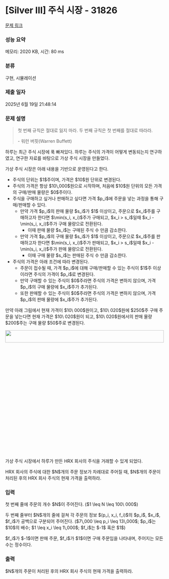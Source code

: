 # [Silver III] 주식 시장 - 31826 

[문제 링크](https://www.acmicpc.net/problem/31826) 

### 성능 요약

메모리: 2020 KB, 시간: 80 ms

### 분류

구현, 시뮬레이션

### 제출 일자

2025년 6월 19일 21:48:14

### 문제 설명

<blockquote>
<p>첫 번째 규칙은 절대로 잃지 마라. 두 번째 규칙은 첫 번째를 절대로 따라라.</p>

<p>- 워런 버핏(Warren Buffett)</p>
</blockquote>

<p>하루는 최근 주식 시장에 푹 빠져있다. 하루는 주식의 가격이 어떻게 변동되는지 연구하였고, 연구한 자료를 바탕으로 가상 주식 시장을 만들었다.</p>

<p>가상 주식 시장은 아래 내용을 기반으로 운영된다고 한다.</p>

<ul>
	<li>주식의 단위는 $1$주이며, 가격은 $10$원 단위로 변경된다.</li>
	<li>주식의 가격은 항상 $10\,000$원으로 시작하며, 처음에 $10$원 단위의 모든 가격의 구매/판매 물량은 $0$주이다.</li>
	<li>주식을 구매하고 싶거나 판매하고 싶다면 가격 $p_i$에 주문을 넣는 과정을 통해 구매/판매할 수 있다.
	<ul>
		<li>만약 가격 $p_i$의 판매 물량 $s_i$가 $1$ 이상이고, 주문으로 $x_i$주를 구매하고자 한다면 $\min(s_i, x_i)$주가 구매되고, $x_i > s_i$일때 $x_i - \min(s_i, x_i)$주가 구매 물량으로 전환된다.
		<ul>
			<li>이때 판매 물량 $s_i$는 구매된 주식 수 만큼 감소한다.</li>
		</ul>
		</li>
		<li>만약 가격 $p_i$의 구매 물량 $s_i$가 $1$ 이상이고, 주문으로 $x_i$주를 판매하고자 한다면 $\min(s_i, x_i)$주가 판매되고, $x_i > s_i$일때 $x_i - \min(s_i, x_i)$주가 판매 물량으로 전환된다.
		<ul>
			<li>이때 구매 물량 $s_i$는 판매된 주식 수 만큼 감소한다.</li>
		</ul>
		</li>
	</ul>
	</li>
	<li>주식의 가격은 아래 조건에 따라 변경된다.
	<ul>
		<li>주문이 접수될 때, 가격 $p_i$에 대해 구매/판매할 수 있는 주식이 $1$주 이상이라면 주식의 가격이 $p_i$로 변경된다.</li>
		<li>만약 구매할 수 있는 주식이 $0$주라면 주식의 가격은 변하지 않으며, 가격 $p_i$의 구매 물량에 $x_i$주가 추가된다.</li>
		<li>또한 판매할 수 있는 주식이 $0$주라면 주식의 가격은 변하지 않으며, 가격 $p_i$의 판매 물량에 $x_i$주가 추가된다.</li>
	</ul>
	</li>
</ul>

<p>만약 아래 그림에서 현재 가격이 $10\ 000$원이고, $10\ 020$원에 $250$주 구매 주문을 넣는다면 현재 가격은 $10\ 020$원이 되고, $10\ 020$원에서의 판매 물량 $200$주는 구매 물량 $50$주로 변경된다.</p>

<p style="text-align: center;"><img alt="" src="" style="width: 100%; height: 10%;"></p>

<p>가상 주식 시장에서 하루가 만든 HRX 회사의 주식을 거래할 수 있게 되었다.</p>

<p>HRX 회사의 주식에 대한 $N$개의 주문 정보가 차례대로 주어질 때, $N$개의 주문이 처리된 후의 HRX 회사 주식의 현재 가격을 출력하라.</p>

### 입력 

 <p>첫 번째 줄에 주문의 개수 $N$이 주어진다. ($1 \leq N \leq 100\ 000$)</p>

<p>두 번째 줄부터 $N$개의 줄에 걸쳐 각 주문의 정보 $(p_i, x_i, f_i)$의 $p_i$, $x_i$, $f_i$가 공백으로 구분되어 주어진다. ($7\,000 \leq p_i \leq 13\,000$; $p_i$는 $10$의 배수; $1 \leq x_i \leq 1\,000$; $f_i$는 $-1$ 혹은 $1$)</p>

<p>$f_i$가 $-1$이면 판매 주문, $f_i$가 $1$이면 구매 주문임을 나타내며, 주어지는 모든 수는 정수이다.</p>

### 출력 

 <p>$N$개의 주문이 처리된 후의 HRX 회사 주식의 현재 가격을 출력하라.</p>

